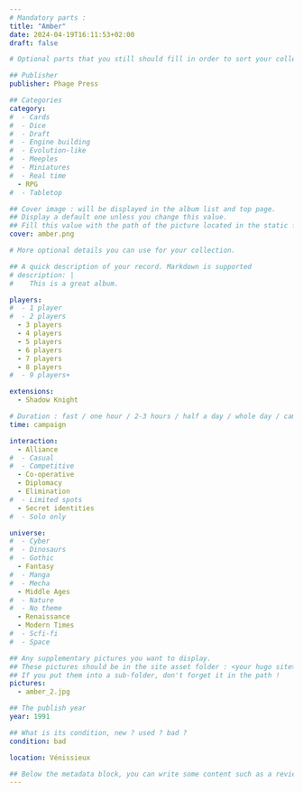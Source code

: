 ```yaml
---
# Mandatory parts :
title: "Amber"
date: 2024-04-19T16:11:53+02:00
draft: false

# Optional parts that you still should fill in order to sort your collection

## Publisher
publisher: Phage Press

## Categories
category:
#  - Cards
#  - Dice
#  - Draft
#  - Engine building
#  - Evolution-like
#  - Meeples
#  - Miniatures
#  - Real time
  - RPG
#  - Tabletop

## Cover image : will be displayed in the album list and top page.
## Display a default one unless you change this value.
## Fill this value with the path of the picture located in the static folder
cover: amber.png

# More optional details you can use for your collection.

## A quick description of your record. Markdown is supported
# description: |
#    This is a great album.

players:
#  - 1 player
#  - 2 players
  - 3 players
  - 4 players
  - 5 players
  - 6 players
  - 7 players
  - 8 players
#  - 9 players+

extensions:
  - Shadow Knight

# Duration : fast / one hour / 2-3 hours / half a day / whole day / campaign
time: campaign

interaction:
  - Alliance
#  - Casual
#  - Competitive
  - Co-operative
  - Diplomacy
  - Elimination
#  - Limited spots
  - Secret identities
#  - Solo only

universe:
#  - Cyber
#  - Dinosaurs
#  - Gothic
  - Fantasy
#  - Manga
#  - Mecha
  - Middle Ages
#  - Nature
#  - No theme
  - Renaissance
  - Modern Times
#  - Scfi-fi
#  - Space

## Any supplementary pictures you want to display.
## These pictures should be in the site asset folder : <your hugo site>/static
## If you put them into a sub-folder, don't forget it in the path !
pictures:
  - amber_2.jpg

## The publish year
year: 1991

## What is its condition, new ? used ? bad ?
condition: bad

location: Vénissieux

## Below the metadata block, you can write some content such as a review or anything else you want. It'll be displayed in the album page.
---
```

